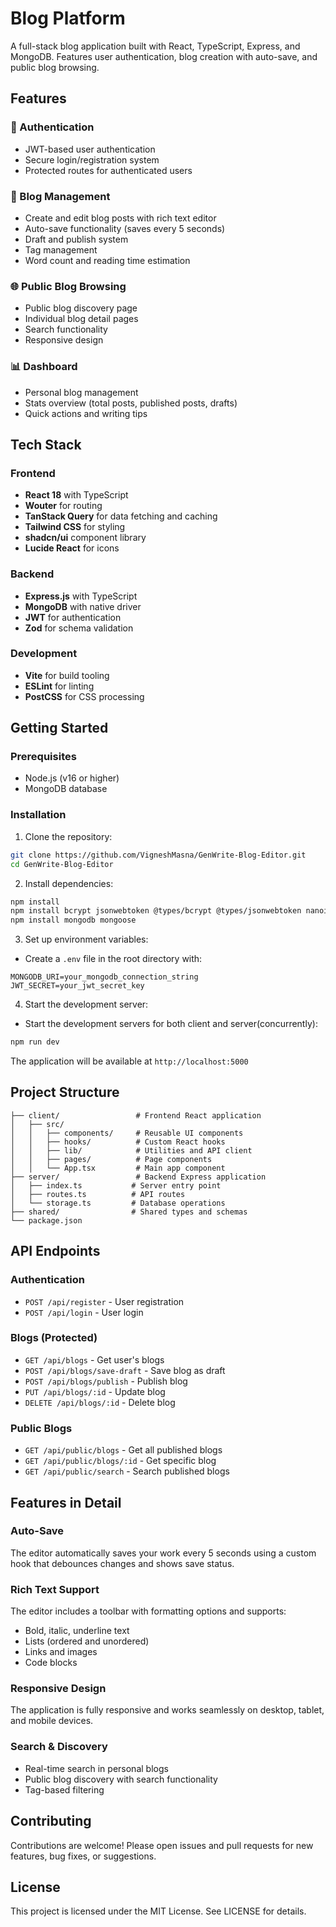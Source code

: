 
# Blog Platform

A full-stack blog application built with React, TypeScript, Express, and MongoDB. Features user authentication, blog creation with auto-save, and public blog browsing.

## Features

### 🔐 Authentication
- JWT-based user authentication
- Secure login/registration system
- Protected routes for authenticated users

### 📝 Blog Management
- Create and edit blog posts with rich text editor
- Auto-save functionality (saves every 5 seconds)
- Draft and publish system
- Tag management
- Word count and reading time estimation

### 🌐 Public Blog Browsing
- Public blog discovery page
- Individual blog detail pages
- Search functionality
- Responsive design

### 📊 Dashboard
- Personal blog management
- Stats overview (total posts, published posts, drafts)
- Quick actions and writing tips

## Tech Stack

### Frontend
- **React 18** with TypeScript
- **Wouter** for routing
- **TanStack Query** for data fetching and caching
- **Tailwind CSS** for styling
- **shadcn/ui** component library
- **Lucide React** for icons

### Backend
- **Express.js** with TypeScript
- **MongoDB** with native driver
- **JWT** for authentication
- **Zod** for schema validation

### Development
- **Vite** for build tooling
- **ESLint** for linting
- **PostCSS** for CSS processing

## Getting Started

### Prerequisites
- Node.js (v16 or higher)
- MongoDB database

### Installation

1. Clone the repository:
```bash
git clone https://github.com/VigneshMasna/GenWrite-Blog-Editor.git
cd GenWrite-Blog-Editor
```

2. Install dependencies:
```bash
npm install
npm install bcrypt jsonwebtoken @types/bcrypt @types/jsonwebtoken nanoid
npm install mongodb mongoose
```

3. Set up environment variables:
- Create a `.env` file in the root directory with:
```env
MONGODB_URI=your_mongodb_connection_string
JWT_SECRET=your_jwt_secret_key
```

4. Start the development server:
- Start the development servers for both client and server(concurrently):
```bash
npm run dev
```

The application will be available at `http://localhost:5000`

## Project Structure

```
├── client/                 # Frontend React application
│   ├── src/
│   │   ├── components/     # Reusable UI components
│   │   ├── hooks/          # Custom React hooks
│   │   ├── lib/            # Utilities and API client
│   │   ├── pages/          # Page components
│   │   └── App.tsx         # Main app component
├── server/                 # Backend Express application
│   ├── index.ts           # Server entry point
│   ├── routes.ts          # API routes
│   └── storage.ts         # Database operations
├── shared/                # Shared types and schemas
└── package.json
```

## API Endpoints

### Authentication
- `POST /api/register` - User registration
- `POST /api/login` - User login

### Blogs (Protected)
- `GET /api/blogs` - Get user's blogs
- `POST /api/blogs/save-draft` - Save blog as draft
- `POST /api/blogs/publish` - Publish blog
- `PUT /api/blogs/:id` - Update blog
- `DELETE /api/blogs/:id` - Delete blog

### Public Blogs
- `GET /api/public/blogs` - Get all published blogs
- `GET /api/public/blogs/:id` - Get specific blog
- `GET /api/public/search` - Search published blogs

## Features in Detail

### Auto-Save
The editor automatically saves your work every 5 seconds using a custom hook that debounces changes and shows save status.

### Rich Text Support
The editor includes a toolbar with formatting options and supports:
- Bold, italic, underline text
- Lists (ordered and unordered)
- Links and images
- Code blocks

### Responsive Design
The application is fully responsive and works seamlessly on desktop, tablet, and mobile devices.

### Search & Discovery
- Real-time search in personal blogs
- Public blog discovery with search functionality
- Tag-based filtering

## Contributing
Contributions are welcome! Please open issues and pull requests for new features, bug fixes, or suggestions.

## License
This project is licensed under the MIT License. See LICENSE for details.
